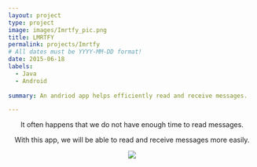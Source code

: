 ```yaml
---
layout: project
type: project
image: images/Imrtfy_pic.png
title: LMRTFY
permalink: projects/Imrtfy
# All dates must be YYYY-MM-DD format!
date: 2015-06-18
labels:
  - Java
  - Android
  
summary: An andriod app helps efficiently read and receive messages.

---
```

<p align="center">
It often happens that we do not have enough time to read messages.
</p>
<p align="center">
With this app, we will be able to read and receive messages more easily.
  
</p>

<p align="center">
<img src="https://li-jj.github.io/images/LMRTFY.gif">
</p>
